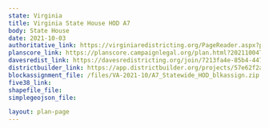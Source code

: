 ```yaml
---
state: Virginia
title: Virginia State House HOD A7
body: State House
date: 2021-10-03
authoritative_link: https://virginiaredistricting.org/PageReader.aspx?page=2021PlanData
planscore_link: https://planscore.campaignlegal.org/plan.html?20211004T172408.361710043Z
davesredist_link: https://davesredistricting.org/join/7213fa4e-85b4-4477-828c-3a031a7e8581
districtbuilder_link: https://app.districtbuilder.org/projects/57e62f2a-f750-4953-b7ed-1421696433bb
blockassignment_file: /files/VA-2021-10/A7_Statewide_HOD_blkassign.zip
five38_link:
shapefile_file:
simplegeojson_file: 

layout: plan-page
---
```

